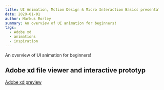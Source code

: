```yaml
---
title: UI Animation, Motion Design & Micro Interaction Basics presentation (wip)
date: 2020-01-01
author: Markus Morley
summary: An overview of UI animation for beginners!
tags:
  - Adobe xd
  - animations
  - inspiration
---
```

An overview of UI animation for beginners!


## Adobe xd file viewer and interactive prototyp

[Adobe xd preview](https://xd.adobe.com/view/5e1eaa08-7d53-4d25-ae34-28bdbad41ad1-0b4d/grid)
